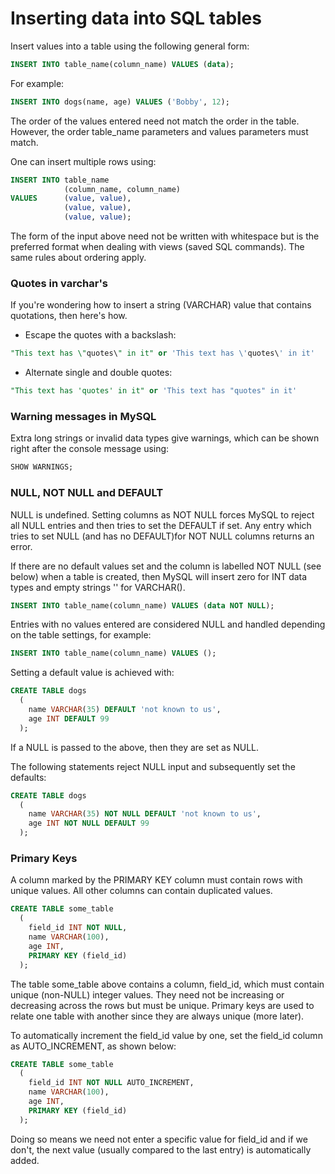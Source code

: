 # Inserting data into SQL tables #

Insert values into a table using the following general form:

```sql
INSERT INTO table_name(column_name) VALUES (data);
```

For example:

```sql
INSERT INTO dogs(name, age) VALUES ('Bobby', 12);
```

The order of the values entered need not match the order in the table. However, the order table_name parameters and values parameters must match.

One can insert multiple rows using:

```sql
INSERT INTO table_name 
            (column_name, column_name) 
VALUES      (value, value), 
            (value, value), 
            (value, value);
```

The form of the input above need not be written with whitespace but is the preferred format when dealing with views (saved SQL commands). The same rules about ordering apply.

### Quotes in varchar's ###

If you're wondering how to insert a string (VARCHAR) value that contains quotations, then here's how.

- Escape the quotes with a backslash: 

```sql
"This text has \"quotes\" in it" or 'This text has \'quotes\' in it'
```

- Alternate single and double quotes: 

```sql
"This text has 'quotes' in it" or 'This text has "quotes" in it'
```

### Warning messages in MySQL ###

Extra long strings or invalid data types give warnings, which can be shown right after the console message using:

```sql
SHOW WARNINGS;
```

### NULL, NOT NULL and DEFAULT ###
NULL is undefined. Setting columns as NOT NULL forces MySQL to reject all NULL entries and then tries to set the DEFAULT if set. Any entry which tries to set NULL (and has no DEFAULT)for NOT NULL columns returns an error.

If there are no default values set and the column is labelled NOT NULL (see below) when a table is created, then MySQL will insert zero for INT data types and empty strings '' for VARCHAR().

```sql
INSERT INTO table_name(column_name) VALUES (data NOT NULL);
```

Entries with no values entered are considered NULL and handled depending on the table settings, for example:

```sql
INSERT INTO table_name(column_name) VALUES ();
```

Setting a default value is achieved with:

```sql
CREATE TABLE dogs
  (
    name VARCHAR(35) DEFAULT 'not known to us',
    age INT DEFAULT 99
  );
```

If a NULL is passed to the above, then they are set as NULL. 

The following statements reject NULL input and subsequently set the defaults:

```sql
CREATE TABLE dogs
  (
    name VARCHAR(35) NOT NULL DEFAULT 'not known to us',
    age INT NOT NULL DEFAULT 99
  );
```

### Primary Keys ###
A column marked by the PRIMARY KEY column must contain rows with unique values. All other columns can contain duplicated values.

```sql
CREATE TABLE some_table
  (
    field_id INT NOT NULL,
    name VARCHAR(100),
    age INT,
    PRIMARY KEY (field_id)
  );
```

The table some_table above contains a column, field_id, which must contain unique (non-NULL) integer values. They need not be increasing or decreasing across the rows but must be unique. Primary keys are used to relate one table with another since they are always unique (more later).

To automatically increment the field_id value by one, set the field_id column as AUTO_INCREMENT, as shown below:

```sql
CREATE TABLE some_table
  (
    field_id INT NOT NULL AUTO_INCREMENT,
    name VARCHAR(100),
    age INT,
    PRIMARY KEY (field_id)
  );
```

Doing so means we need not enter a specific value for field_id and if we don't, the next value (usually compared to the last entry) is automatically added.